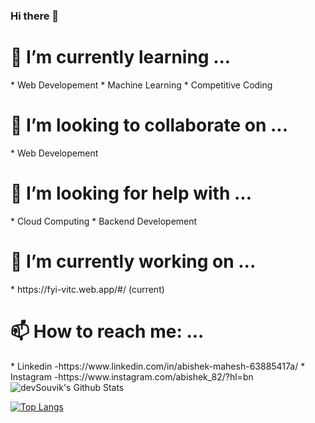 ### Hi there 👋
<h1>🌱 I’m currently learning ...</h1>
*    Web Developement
*    Machine Learning
*    Competitive Coding
<h1> 👯 I’m looking to collaborate on ...</h1>
*     Web Developement
<h1>🤔 I’m looking for help with ...</h1>
*     Cloud Computing
*     Backend Developement
<h1>🔭 I’m currently working on ...</h1>
*       https://fyi-vitc.web.app/#/ (current)
<h1> 📫 How to reach me: ...</h1>
*       Linkedin  -https://www.linkedin.com/in/abishek-mahesh-63885417a/
*       Instagram -https://www.instagram.com/abishek_82/?hl=bn

<img align="center" src="https://github-readme-stats.vercel.app/api?username=abishek2001&include_all_commits=true&count_private=true&show_icons=true&line_height=20&title_color=7A7ADB&icon_color=2234AE&text_color=D3D3D3&bg_color=0,000000,130F40" alt="devSouvik's Github Stats">

</br>

[![Top Langs](https://github-readme-stats.vercel.app/api/top-langs/?username=abishek2001&layout=compact&text_color=daf7dc&bg_color=151515)](https://github.com/abishek2001/github-readme-stats)

